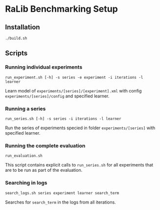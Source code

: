 # RaLib Benchmarking Setup

## Installation

```
./build.sh
```

## Scripts

### Running individual experiments

```
run_experiment.sh [-h] -s series -e experiment -i iterations -l learner
```

Learn model of `experiments/[series]/[experiment].xml` with config
`experiments/[series]/config` and specified learner.

### Running a series

```
run_series.sh [-h] -s series -i iterations -l learner
```

Run the series of experiments specied in folder
`experiments/[series]` with specified learner.

### Running the complete evaluation

```
run_evaluation.sh
```

This script contains explicit calls to `run_series.sh` for
all experiments that are to be run as part of the evaluation.

### Searching in logs

```
search_logs.sh series experiment learner search_term
```

Searches for `search_term` in the logs from all iterations.

